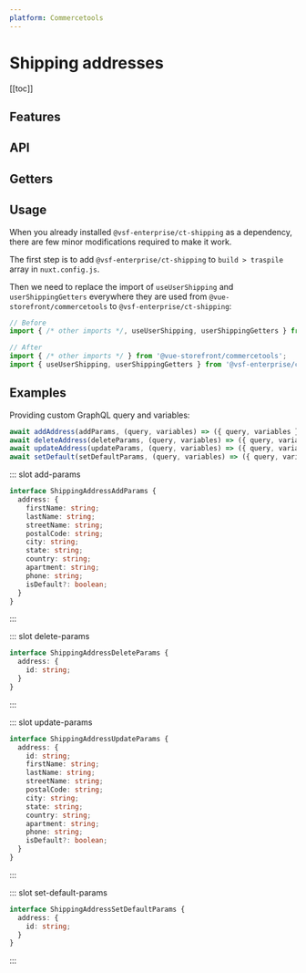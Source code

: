 ```yaml
---
platform: Commercetools
---
```


# Shipping addresses

[[toc]]

## Features

<IncludeContent content-key="useUserShipping/features" />

## API

<IncludeContent content-key="useUserShipping/api" />

## Getters

<IncludeContent content-key="useUserShipping/getters" />

## Usage

When you already installed `@vsf-enterprise/ct-shipping` as a dependency, there are few minor modifications required to make it work.

The first step is to add `@vsf-enterprise/ct-shipping` to `build > traspile` array in `nuxt.config.js`.

Then we need to replace the import of `useUserShipping` and `userShippingGetters` everywhere they are used from `@vue-storefront/commercetools` to `@vsf-enterprise/ct-shipping`:

```javascript
// Before
import { /* other imports */, useUserShipping, userShippingGetters } from '@vue-storefront/commercetools';

// After
import { /* other imports */ } from '@vue-storefront/commercetools';
import { useUserShipping, userShippingGetters } from '@vsf-enterprise/ct-shipping';
```

## Examples

<IncludeContent content-key="useUserShipping/examples" />

Providing custom GraphQL query and variables:

```typescript
await addAddress(addParams, (query, variables) => ({ query, variables }));
await deleteAddress(deleteParams, (query, variables) => ({ query, variables }));
await updateAddress(updateParams, (query, variables) => ({ query, variables }));
await setDefault(setDefaultParams, (query, variables) => ({ query, variables }));
```

<!---------------------------------------------------- SLOTS ---------------------------------------------------->

<!---------------------- SLOT: add-params ---------------------->
::: slot add-params

```typescript
interface ShippingAddressAddParams {
  address: {
    firstName: string;
    lastName: string;
    streetName: string;
    postalCode: string;
    city: string;
    state: string;
    country: string;
    apartment: string;
    phone: string;
    isDefault?: boolean;
  }
}
```

:::

<!---------------------- SLOT: delete-params ---------------------->
::: slot delete-params

```typescript
interface ShippingAddressDeleteParams {
  address: {
    id: string;
  }
}
```

:::

<!---------------------- SLOT: update-params ---------------------->
::: slot update-params

```typescript
interface ShippingAddressUpdateParams {
  address: {
    id: string;
    firstName: string;
    lastName: string;
    streetName: string;
    postalCode: string;
    city: string;
    state: string;
    country: string;
    apartment: string;
    phone: string;
    isDefault?: boolean;
  }
}
```

:::

<!---------------------- SLOT: set-default-params ---------------------->
::: slot set-default-params

```typescript
interface ShippingAddressSetDefaultParams {
  address: {
    id: string;
  }
}
```

:::
